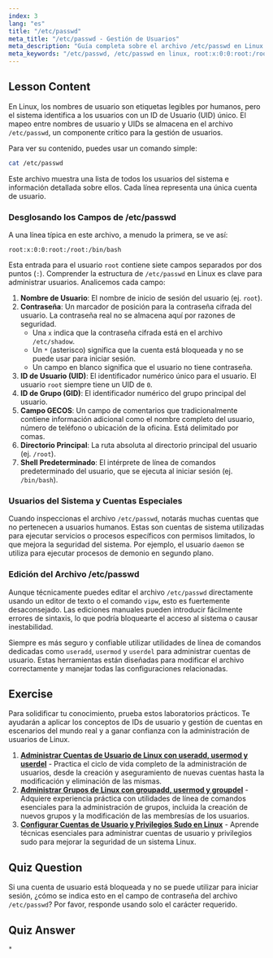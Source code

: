 ```yaml
---
index: 3
lang: "es"
title: "/etc/passwd"
meta_title: "/etc/passwd - Gestión de Usuarios"
meta_description: "Guía completa sobre el archivo /etc/passwd en Linux. Aprenda a interpretar campos de datos de usuario, entender UIDs y vea ejemplos como root:x:0:0:root:/root:/bin/bash."
meta_keywords: "/etc/passwd, /etc/passwd en linux, root:x:0:0:root:/root:/bin/bash, ID de usuario, UID, gestión de usuarios, tutorial Linux"
---
```


## Lesson Content

En Linux, los nombres de usuario son etiquetas legibles por humanos, pero el sistema identifica a los usuarios con un ID de Usuario (UID) único. El mapeo entre nombres de usuario y UIDs se almacena en el archivo `/etc/passwd`, un componente crítico para la gestión de usuarios.

Para ver su contenido, puedes usar un comando simple:

```bash
cat /etc/passwd
```

Este archivo muestra una lista de todos los usuarios del sistema e información detallada sobre ellos. Cada línea representa una única cuenta de usuario.

### Desglosando los Campos de /etc/passwd

A una línea típica en este archivo, a menudo la primera, se ve así:

```plaintext
root:x:0:0:root:/root:/bin/bash
```

Esta entrada para el usuario `root` contiene siete campos separados por dos puntos (`:`). Comprender la estructura de `/etc/passwd` en Linux es clave para administrar usuarios. Analicemos cada campo:

1. **Nombre de Usuario**: El nombre de inicio de sesión del usuario (ej. `root`).
2. **Contraseña**: Un marcador de posición para la contraseña cifrada del usuario. La contraseña real no se almacena aquí por razones de seguridad.
    - Una `x` indica que la contraseña cifrada está en el archivo `/etc/shadow`.
    - Un `*` (asterisco) significa que la cuenta está bloqueada y no se puede usar para iniciar sesión.
    - Un campo en blanco significa que el usuario no tiene contraseña.
3. **ID de Usuario (UID)**: El identificador numérico único para el usuario. El usuario `root` siempre tiene un UID de `0`.
4. **ID de Grupo (GID)**: El identificador numérico del grupo principal del usuario.
5. **Campo GECOS**: Un campo de comentarios que tradicionalmente contiene información adicional como el nombre completo del usuario, número de teléfono o ubicación de la oficina. Está delimitado por comas.
6. **Directorio Principal**: La ruta absoluta al directorio principal del usuario (ej. `/root`).
7. **Shell Predeterminado**: El intérprete de línea de comandos predeterminado del usuario, que se ejecuta al iniciar sesión (ej. `/bin/bash`).

### Usuarios del Sistema y Cuentas Especiales

Cuando inspeccionas el archivo `/etc/passwd`, notarás muchas cuentas que no pertenecen a usuarios humanos. Estas son cuentas de sistema utilizadas para ejecutar servicios o procesos específicos con permisos limitados, lo que mejora la seguridad del sistema. Por ejemplo, el usuario `daemon` se utiliza para ejecutar procesos de demonio en segundo plano.

### Edición del Archivo /etc/passwd

Aunque técnicamente puedes editar el archivo `/etc/passwd` directamente usando un editor de texto o el comando `vipw`, esto es fuertemente desaconsejado. Las ediciones manuales pueden introducir fácilmente errores de sintaxis, lo que podría bloquearte el acceso al sistema o causar inestabilidad.

Siempre es más seguro y confiable utilizar utilidades de línea de comandos dedicadas como `useradd`, `usermod` y `userdel` para administrar cuentas de usuario. Estas herramientas están diseñadas para modificar el archivo correctamente y manejar todas las configuraciones relacionadas.

## Exercise

Para solidificar tu conocimiento, prueba estos laboratorios prácticos. Te ayudarán a aplicar los conceptos de IDs de usuario y gestión de cuentas en escenarios del mundo real y a ganar confianza con la administración de usuarios de Linux.

1. **[Administrar Cuentas de Usuario de Linux con useradd, usermod y userdel](https://labex.io/es/labs/comptia-manage-linux-user-accounts-with-useradd-usermod-and-userdel-590837)** - Practica el ciclo de vida completo de la administración de usuarios, desde la creación y aseguramiento de nuevas cuentas hasta la modificación y eliminación de las mismas.
2. **[Administrar Grupos de Linux con groupadd, usermod y groupdel](https://labex.io/es/labs/comptia-manage-linux-groups-with-groupadd-usermod-and-groupdel-590836)** - Adquiere experiencia práctica con utilidades de línea de comandos esenciales para la administración de grupos, incluida la creación de nuevos grupos y la modificación de las membresías de los usuarios.
3. **[Configurar Cuentas de Usuario y Privilegios Sudo en Linux](https://labex.io/es/labs/comptia-configure-user-accounts-and-sudo-privileges-in-linux-590856)** - Aprende técnicas esenciales para administrar cuentas de usuario y privilegios sudo para mejorar la seguridad de un sistema Linux.

## Quiz Question

Si una cuenta de usuario está bloqueada y no se puede utilizar para iniciar sesión, ¿cómo se indica esto en el campo de contraseña del archivo `/etc/passwd`? Por favor, responde usando solo el carácter requerido.

## Quiz Answer

`*`
